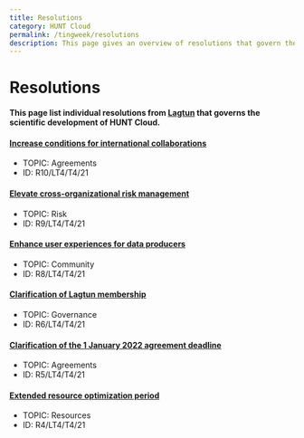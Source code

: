 ```yaml
---
title: Resolutions
category: HUNT Cloud
permalink: /tingweek/resolutions
description: This page gives an overview of resolutions that govern the scientific development of HUNT Cloud.
---
```


# Resolutions

**This page list individual resolutions from [Lagtun](/tingweek/lagtun/) that governs the scientific development of HUNT Cloud.**


#### [Increase conditions for international collaborations](https://assets.hdc.ntnu.no/assets/tingweek/hunt-cloud-tingweek4-resolutions.pdf#page=8)


- TOPIC: Agreements
- ID: R10/LT4/T4/21

#### [Elevate cross-organizational risk management](https://assets.hdc.ntnu.no/assets/tingweek/hunt-cloud-tingweek4-resolutions.pdf#page=7)

- TOPIC: Risk
- ID: R9/LT4/T4/21

#### [Enhance user experiences for data producers](https://assets.hdc.ntnu.no/assets/tingweek/hunt-cloud-tingweek4-resolutions.pdf#page=6)

- TOPIC: Community
- ID: R8/LT4/T4/21

#### [Clarification of Lagtun membership](https://assets.hdc.ntnu.no/assets/tingweek/hunt-cloud-tingweek4-resolutions.pdf#page=5)

- TOPIC: Governance
- ID: R6/LT4/T4/21
 
#### [Clarification of the 1 January 2022 agreement deadline](https://assets.hdc.ntnu.no/assets/tingweek/hunt-cloud-tingweek4-resolutions.pdf#page=4)

- TOPIC: Agreements
- ID: R5/LT4/T4/21

#### [Extended resource optimization period](https://assets.hdc.ntnu.no/assets/tingweek/hunt-cloud-tingweek4-resolutions.pdf#page=3)

- TOPIC: Resources
- ID: R4/LT4/T4/21
 
